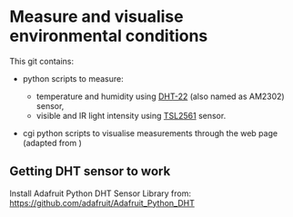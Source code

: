 # Measure and visualise environmental conditions

This git contains: 

 - python scripts to measure:
	
	- temperature and humidity using [DHT-22](https://www.modmypi.com/blog/am2302-temphumidity-sensor) (also named as AM2302) sensor,
	- visible and IR light intensity using [TSL2561](https://www.adafruit.com/product/439) sensor.
 
 - cgi python scripts to visualise measurements through the web page (adapted from )
 

## Getting DHT sensor to work

Install Adafruit Python DHT Sensor Library from:
https://github.com/adafruit/Adafruit_Python_DHT

